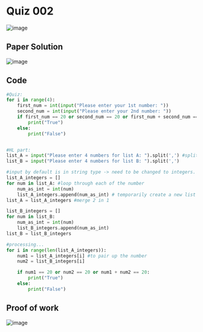 # Quiz 002
![image](https://github.com/user-attachments/assets/53704c7f-0378-4c59-9c34-48b3fbb53c68)
## Paper Solution
![image](https://github.com/user-attachments/assets/ad8e518b-5d9c-46e4-9ed7-a6710dd176e2)

## Code
```.py
#Quiz:
for i in range(4):
    first_num = int(input("Please enter your 1st number: "))
    second_num = int(input("Please enter your 2nd number: "))
    if first_num == 20 or second_num == 20 or first_num + second_num == 20:
        print("True")
    else:
        print("False")


#HL part:
list_A = input("Please enter 4 numbers for list A: ").split(',') #split by a comma
list_B = input("Please enter 4 numbers for list B: ").split(',')

#input by default is in string type -> need to be changed to integers.
list_A_integers = []
for num in list_A: #loop through each of the number
    num_as_int = int(num)
    list_A_integers.append(num_as_int) # temporarily create a new list for storage
list_A = list_A_integers #merge 2 in 1

list_B_integers = []
for num in list_B:
    num_as_int = int(num)
    list_B_integers.append(num_as_int)
list_B = list_B_integers

#processing...
for i in range(len(list_A_integers)):
    num1 = list_A_integers[i] #to pair up the number
    num2 = list_B_integers[i]

    if num1 == 20 or num2 == 20 or num1 + num2 == 20:
        print("True")
    else:
        print("False")
```
## Proof of work
![image](https://github.com/user-attachments/assets/9aa3188f-417d-40a2-8ece-fcc602e24d6e)

